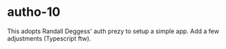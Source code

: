 # autho-10

This adopts Randall Deggess' auth prezy to setup a simple app. Add a few adjustments (Typescript ftw).
